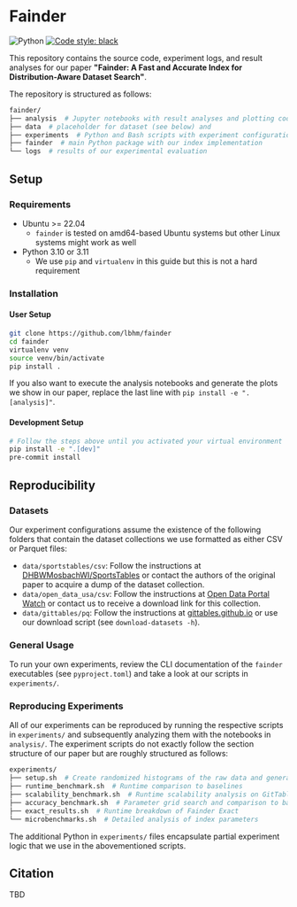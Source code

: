 # Fainder

![Python](https://img.shields.io/badge/python-3.10_--_3.11-informational)
[![Code style: black](https://img.shields.io/badge/code%20style-black-000000.svg)](https://github.com/psf/black)

This repository contains the source code, experiment logs, and result analyses for our
paper **"Fainder: A Fast and Accurate Index for Distribution-Aware Dataset Search"**.

The repository is structured as follows:

```bash
fainder/
├── analysis  # Jupyter notebooks with result analyses and plotting code
├── data  # placeholder for dataset (see below) and
├── experiments  # Python and Bash scripts with experiment configurations
├── fainder  # main Python package with our index implementation
└── logs  # results of our experimental evaluation
```

## Setup

### Requirements

- Ubuntu >= 22.04
  - `fainder` is tested on amd64-based Ubuntu systems but other Linux systems might work as well
- Python 3.10 or 3.11
  - We use `pip` and `virtualenv` in this guide but this is not a hard requirement

### Installation

#### User Setup

```bash
git clone https://github.com/lbhm/fainder
cd fainder
virtualenv venv
source venv/bin/activate
pip install .
```

If you also want to execute the analysis notebooks and generate the plots we show in our paper,
replace the last line with `pip install -e ".[analysis]"`.

#### Development Setup

```bash
# Follow the steps above until you activated your virtual environment
pip install -e ".[dev]"
pre-commit install
```

## Reproducibility

### Datasets

Our experiment configurations assume the existence of the following folders that contain the
dataset collections we use formatted as either CSV or Parquet files:

- `data/sportstables/csv`: Follow the instructions at [DHBWMosbachWI/SportsTables](https://github.com/DHBWMosbachWI/SportsTables) or contact the authors of the original paper to acquire a dump of the dataset collection.
- `data/open_data_usa/csv`: Follow the instructions at [Open Data Portal Watch](https://data.wu.ac.at/portalwatch) or contact us to receive a download link for this collection.
- `data/gittables/pq`: Follow the instructions at [gittables.github.io](https://gittables.github.io/) or use our download script (see `download-datasets -h`).

### General Usage

To run your own experiments, review the CLI documentation of the `fainder` executables (see
`pyproject.toml`) and take a look at our scripts in `experiments/`.

### Reproducing Experiments

All of our experiments can be reproduced by running the respective scripts in `experiments/` and
subsequently analyzing them with the notebooks in `analysis/`. The experiment scripts do not
exactly follow the section structure of our paper but are roughly structured as follows:

```bash
experiments/
├── setup.sh  # Create randomized histograms of the raw data and generate benchmark queries
├── runtime_benchmark.sh  # Runtime comparison to baselines
├── scalability_benchmark.sh  # Runtime scalability analysis on GitTables
├── accuracy_benchmark.sh  # Parameter grid search and comparison to baselines
├── exact_results.sh  # Runtime breakdown of Fainder Exact
└── microbenchmarks.sh  # Detailed analysis of index parameters
```

The additional Python in `experiments/` files encapsulate partial experiment logic that we use in
the abovementioned scripts.

## Citation

TBD
